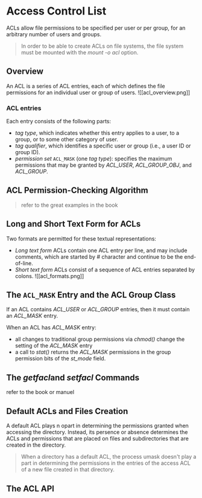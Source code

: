 # Access Control List
ACLs allow file permissions to be specified per user or per group, for an arbitrary number of users and groups.
> In order to be able to create ACLs on file systems, the file system must be mounted with the *mount -o acl* option.

## Overview
An ACL is a series of ACL entries, each of which defines the file permissions for an individual user or group of users.
![[acl_overview.png]]
### ACL entries
Each entry consists of the following parts:
- *tag type*, which indicates whether this entry applies to a user, to a group, or to some other category of user.
- *tag qualifier*, which identifies a specific user or group (i.e., a user ID or group ID).
- *permission set*
`ACL_MASK` (one *tag type*): specifies the maximum permissions that may be granted by *ACL_USER*, *ACL_GROUP_OBJ*, and *ACL_GROUP*.

## ACL Permission-Checking Algorithm
> refer to the great examples in the book


## Long and Short Text Form for ACLs
Two formats are permitted for these textual representations:
- *Long text form* ACLs contain one ACL entry per line, and may include comments, which are started by # character and continue to be the end-of-line.
- *Short text form* ACLs consist of a sequence of ACL entries separated by colons.
![[acl_formats.png]]


## The `ACL_MASK` Entry and the ACL Group Class
If an ACL contains *ACL_USER* or *ACL_GROUP* entries, then it must contain an *ACL_MASK* entry.

When an ACL has *ACL_MASK* entry:
- all changes to traditional group permissions via *chmod()* change the setting of the *ACL_MASK* entry
- a call to *stat()* returns the *ACL_MASK* permissions in the group permission bits of the *st_mode* field.

## The *getfacl*and *setfacl* Commands
refer to the book or manuel

## Default ACLs and Files Creation
A default ACL plays n opart in determining the permissions granted when accessing the directory. Instead, its persence or absence determines the ACLs and permissions that are placed on files and subdirectories that are created in the directory.
> When a directory has a default ACL, the process umask doesn't play a part in determining the permissions in the entries of the access ACL of a new file created in that directory.


## The ACL API
